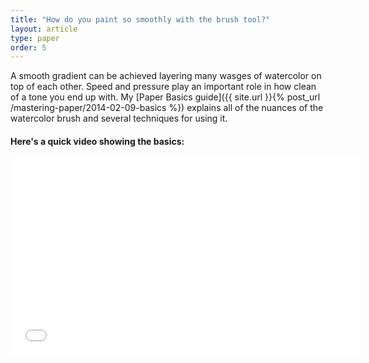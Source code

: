```yaml
---
title: "How do you paint so smoothly with the brush tool?"
layout: article
type: paper
order: 5
---
```


A smooth gradient can be achieved layering many wasges of watercolor on top of each other. Speed and pressure play an important role in how clean of a tone you end up with. My [Paper Basics guide]({{ site.url }}{% post_url /mastering-paper/2014-02-09-basics %}) explains all of the nuances of the watercolor brush and several techniques for using it.

#### Here's a quick video showing the basics:

<iframe width="560" height="315" src="//www.youtube.com/embed/AjJVrFFaCck" frameborder="0"> </iframe>